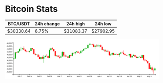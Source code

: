 # Bitcoin Stats

BTC/USDT|24h change|24h high|24h low|
|---|---|---|---|
|$30330.64|6.75%|$31083.37|$27902.95|

<img src="./chart.svg">
